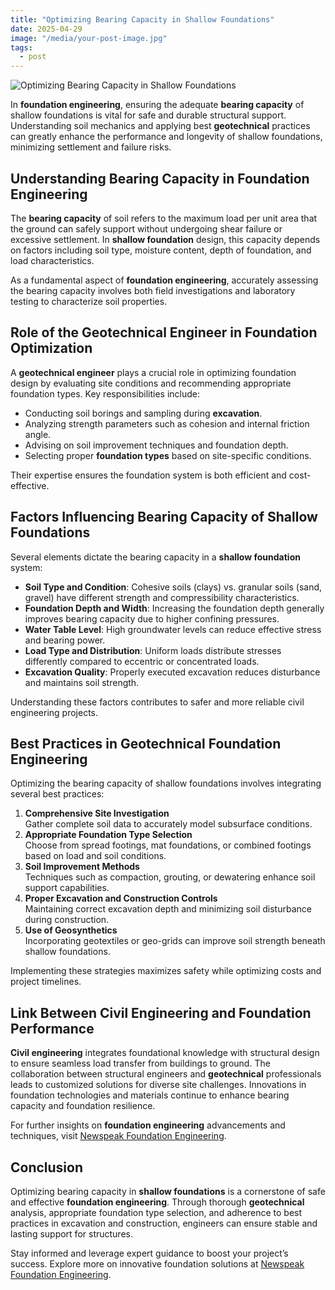 ```yaml
---
title: "Optimizing Bearing Capacity in Shallow Foundations"
date: 2025-04-29
image: "/media/your-post-image.jpg"
tags:
  - post
---
```


![Optimizing Bearing Capacity in Shallow Foundations](/media/your-post-image.jpg)

In **foundation engineering**, ensuring the adequate **bearing capacity** of shallow foundations is vital for safe and durable structural support. Understanding soil mechanics and applying best **geotechnical** practices can greatly enhance the performance and longevity of shallow foundations, minimizing settlement and failure risks.

## Understanding Bearing Capacity in Foundation Engineering

The **bearing capacity** of soil refers to the maximum load per unit area that the ground can safely support without undergoing shear failure or excessive settlement. In **shallow foundation** design, this capacity depends on factors including soil type, moisture content, depth of foundation, and load characteristics.

As a fundamental aspect of **foundation engineering**, accurately assessing the bearing capacity involves both field investigations and laboratory testing to characterize soil properties.

## Role of the Geotechnical Engineer in Foundation Optimization

A **geotechnical engineer** plays a crucial role in optimizing foundation design by evaluating site conditions and recommending appropriate foundation types. Key responsibilities include:

- Conducting soil borings and sampling during **excavation**.
- Analyzing strength parameters such as cohesion and internal friction angle.
- Advising on soil improvement techniques and foundation depth.
- Selecting proper **foundation types** based on site-specific conditions.

Their expertise ensures the foundation system is both efficient and cost-effective.

## Factors Influencing Bearing Capacity of Shallow Foundations

Several elements dictate the bearing capacity in a **shallow foundation** system:

- **Soil Type and Condition**: Cohesive soils (clays) vs. granular soils (sand, gravel) have different strength and compressibility characteristics.
- **Foundation Depth and Width**: Increasing the foundation depth generally improves bearing capacity due to higher confining pressures.
- **Water Table Level**: High groundwater levels can reduce effective stress and bearing power.
- **Load Type and Distribution**: Uniform loads distribute stresses differently compared to eccentric or concentrated loads.
- **Excavation Quality**: Properly executed excavation reduces disturbance and maintains soil strength.

Understanding these factors contributes to safer and more reliable civil engineering projects.

## Best Practices in Geotechnical Foundation Engineering

Optimizing the bearing capacity of shallow foundations involves integrating several best practices:

1. **Comprehensive Site Investigation**  
   Gather complete soil data to accurately model subsurface conditions.  
2. **Appropriate Foundation Type Selection**  
   Choose from spread footings, mat foundations, or combined footings based on load and soil conditions.  
3. **Soil Improvement Methods**  
   Techniques such as compaction, grouting, or dewatering enhance soil support capabilities.  
4. **Proper Excavation and Construction Controls**  
   Maintaining correct excavation depth and minimizing soil disturbance during construction.  
5. **Use of Geosynthetics**  
   Incorporating geotextiles or geo-grids can improve soil strength beneath shallow foundations.

Implementing these strategies maximizes safety while optimizing costs and project timelines.

## Link Between Civil Engineering and Foundation Performance

**Civil engineering** integrates foundational knowledge with structural design to ensure seamless load transfer from buildings to ground. The collaboration between structural engineers and **geotechnical** professionals leads to customized solutions for diverse site challenges. Innovations in foundation technologies and materials continue to enhance bearing capacity and foundation resilience.

For further insights on **foundation engineering** advancements and techniques, visit [Newspeak Foundation Engineering](https://newspeak.today/foundation-engineering).

## Conclusion

Optimizing bearing capacity in **shallow foundations** is a cornerstone of safe and effective **foundation engineering**. Through thorough **geotechnical** analysis, appropriate foundation type selection, and adherence to best practices in excavation and construction, engineers can ensure stable and lasting support for structures.

Stay informed and leverage expert guidance to boost your project’s success. Explore more on innovative foundation solutions at [Newspeak Foundation Engineering](https://newspeak.today/foundation-engineering).

